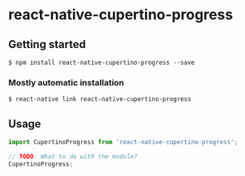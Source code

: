 # react-native-cupertino-progress

## Getting started

`$ npm install react-native-cupertino-progress --save`

### Mostly automatic installation

`$ react-native link react-native-cupertino-progress`

## Usage
```javascript
import CupertinoProgress from 'react-native-cupertino-progress';

// TODO: What to do with the module?
CupertinoProgress;
```
